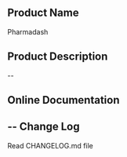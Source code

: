 Product Name
---------------
Pharmadash

Product Description
-------------------
--

Online Documentation
--------------------
--
Change Log
----------
Read CHANGELOG.md file
